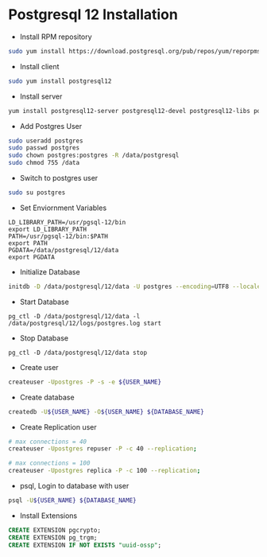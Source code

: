 # Postgresql 12 Installation

- Install RPM repository
```bash
sudo yum install https://download.postgresql.org/pub/repos/yum/reporpms/EL-7-x86_64/pgdg-redhat-repo-latest.noarch.rpm
```

- Install client
```bash
sudo yum install postgresql12
```

- Install server
```bash
yum install postgresql12-server postgresql12-devel postgresql12-libs postgresql12-contrib
```

- Add Postgres User
```bash
sudo useradd postgres
sudo passwd postgres
sudo chown postgres:postgres -R /data/postgresql
sudo chmod 755 /data
```

- Switch to postgres user
```bash
sudo su postgres
```

- Set Enviornment Variables
```
LD_LIBRARY_PATH=/usr/pgsql-12/bin
export LD_LIBRARY_PATH
PATH=/usr/pgsql-12/bin:$PATH
export PATH
PGDATA=/data/postgresql/12/data
export PGDATA
```

- Initialize Database
```bash
initdb -D /data/postgresql/12/data -U postgres --encoding=UTF8 --locale=ko_KR.UTF-8 --lc-collate=C --lc-ctype=ko_KR.UTF-8
```

- Start Database
```
pg_ctl -D /data/postgresql/12/data -l /data/postgresql/12/logs/postgres.log start
```

- Stop Database
```
pg_ctl -D /data/postgresql/12/data stop
```

- Create user
```bash
createuser -Upostgres -P -s -e ${USER_NAME}
```

- Create database
```bash
createdb -U${USER_NAME} -O${USER_NAME} ${DATABASE_NAME}
```

- Create Replication user
```bash
# max connections = 40
createuser -Upostgres repuser -P -c 40 --replication;

# max connections = 100
createuser -Upostgres replica -P -c 100 --replication;
```

- psql, Login to database with user
```bash
psql -U${USER_NAME} ${DATABASE_NAME}
```

- Install Extensions
```sql
CREATE EXTENSION pgcrypto;
CREATE EXTENSION pg_trgm;
CREATE EXTENSION IF NOT EXISTS "uuid-ossp";
```